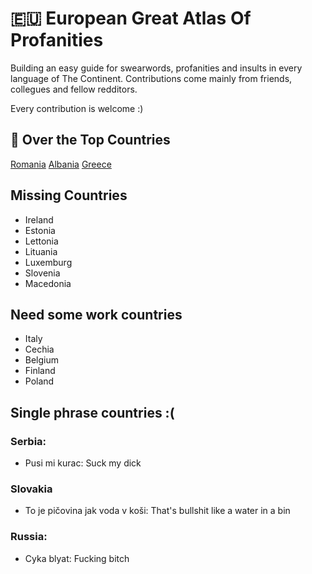 # 🇪🇺 European Great Atlas Of Profanities
Building an easy guide for swearwords, profanities and insults in every language of The Continent.
Contributions come mainly from friends, collegues and fellow redditors.

Every contribution is welcome :)

## :tada: Over the Top Countries
  [Romania](Romania.md)
  [Albania](Albania.md)
  [Greece](Greece.md)
    
## Missing Countries
 - Ireland
 - Estonia
 - Lettonia
 - Lituania
 - Luxemburg 
 - Slovenia
 - Macedonia

## Need some work countries
  - Italy
  - Cechia
  - Belgium
  - Finland
  - Poland

## Single phrase countries :(

### Serbia:
- Pusi mi kurac: Suck my dick

### Slovakia
- To je pičovina jak voda v koši: That's bullshit like a water in a bin

### Russia:
- Cyka blyat: Fucking bitch
